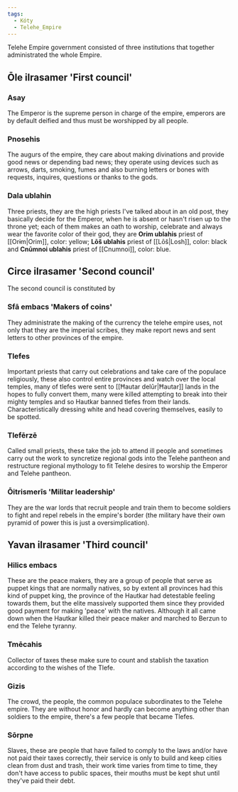 ```yaml
---
tags:
  - Kóty
  - Telehe_Empire
---
```

Telehe Empire government consisted of three institutions that together administrated the whole Empire.
## Ōle ilrasamer 'First council'
### Asay
The Emperor is the supreme person in charge of the empire, emperors are by default deified and thus must be worshipped by all people.
### Pnosehis
The augurs of the empire, they care about making divinations and provide good news or depending bad news; they operate using devices such as arrows, darts, smoking, fumes and also burning letters or bones with requests, inquires, questions or thanks to the gods.
### Dala ublahin
Three priests, they are the high priests I've talked about in an old post, they basically decide for the Emperor, when he is absent or hasn't risen up to the throne yet; each of them makes an oath to worship, celebrate and always wear the favorite color of their god, they are **Orim ublahis** priest of [[Orɨm|Orim]], color: yellow; **Lōš ublahis** priest of [[Lōš|Losh]], color: black  and **Cnūmnoi ublahis** priest of [[Cnumnoi]], color: blue.
## Circe ilrasamer 'Second council'
The second council is constituted by
### Sfā embacs 'Makers of coins'
They administrate the making of the currency the telehe empire uses, not only that they are the imperial scribes, they make report news and sent letters to other provinces of the empire.
### Tlefes
Important priests that carry out celebrations and take care of the populace religiously, these also control entire provinces and watch over the local temples, many of tlefes were sent to [[Ħautar delûr|Ħautar]] lands in the hopes to fully convert them, many were killed attempting to break into their mighty temples and so Hautkar banned tlefes from their lands. Characteristically dressing white and head covering themselves, easily to be spotted.
### Tlefērzē
Called small priests, these take the job to attend ill people and sometimes carry out the work to syncretize regional gods into the Telehe pantheon and restructure regional mythology to fit Telehe desires to worship the Emperor and Telehe pantheon. 
### Ōitrismerīs 'Militar leadership'
They are the war lords that recruit people and train them to become soldiers to fight and repel rebels in the empire's border (the military have their own pyramid of power this is just a oversimplication).
## Yavan ilrasamer 'Third council'
### Hilics embacs
These are the peace makers, they are a group of people that serve as puppet kings that are normally natives, so by extent all provinces had this kind of puppet king, the province of the Hautkar had detestable feeling towards them, but the elite massively supported them since they provided good payment for making 'peace' with the natives. Although it all came down when the Hautkar killed their peace maker and marched to Berzun to end the Telehe tyranny.
### Tmēcahis
Collector of taxes these make sure to count and stablish the taxation according to the wishes of the Tlefe.
### Gizis
The crowd, the people, the common populace subordinates to the Telehe empire. They are without honor and hardly can become anything other than soldiers to the empire, there's a few people that became Tlefes.
### Sōrpne
Slaves, these are people that have failed to comply to the laws and/or have not paid their taxes correctly, their service is only to build and keep cities clean from dust and trash, their work time varies from time to time, they don't have access to public spaces, their mouths must be kept shut until they've paid their debt.

